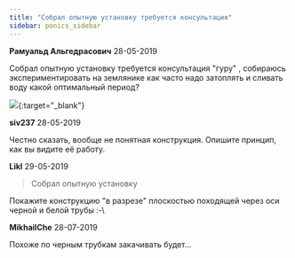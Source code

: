 ```yaml
---
title: "Собрал опытную установку требуется консультация"
sidebar: ponics_sidebar
---
```


**Рамуальд Альгедрасович** 28-05-2019

Собрал опытную установку требуется консультация "гуру" , собираюсь экспериментировать на землянике как часто надо затоплять и сливать воду какой оптимальный период?

[![](/attachimages/19965_gedraponika1.jpg)](https://t.me/ponics_ru_files/19876){:target="_blank"}

**siv237** 28-05-2019

Честно сказать, вообще не понятная конструкция. Опишите принцип, как вы видите её работу.


**Likl** 29-05-2019

> Собрал опытную установку

Покажите конструкцию "в разрезе" плоскостью походящей через оси черной и белой трубы :-\


**MikhailChe** 28-07-2019

Похоже по черным трубкам закачивать будет...


